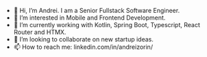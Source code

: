 - 👋 Hi, I’m Andrei. I am a Senior Fullstack Software Engineer.
- 👀 I’m interested in Mobile and Frontend Development.
- 🌱 I’m currently working with Kotlin, Spring Boot, Typescript, React Router and HTMX.
- 💞️ I’m looking to collaborate on new startup ideas.
- 📫 How to reach me: linkedin.com/in/andreizorin/
